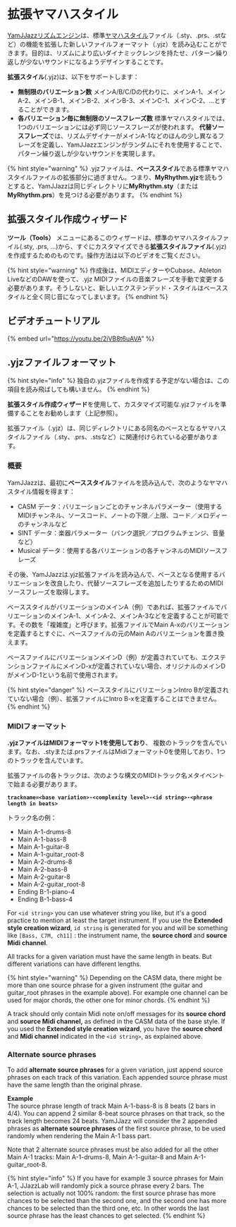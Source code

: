 # 拡張ヤマハスタイル

[YamJJazz](./)[リズムエンジン](./)は、標準[ヤマハスタイル](yamaha-styles.md)ファイル（.sty、.prs、.stなど）の機能を拡張した新しいファイルフォーマット（.yjz）を読み込むことができます。目的は、リズムにより広いダイナミックレンジを持たせ、パターン繰り返しが少ないサウンドになるようデザインすることです。

**拡張スタイル**\(.yjz\)は、以下をサポートします：

* **無制限のバリエーション数** メインA/B/C/Dの代わりに、メインA-1、メインA-2、メインB-1、メインB-2、メインB-3、メインC-1、メインC-2、...とすることができます。 
* **各バリエーション毎に無制限のソースフレーズ数** 標準ヤマハスタイルでは、1つのバリエーションには必ず同じソースフレーズが使われます。  **代替ソースフレーズ**では、リズムデザイナーがメインA-1などのほんの少し異なるフレーズを定義し、YamJJazzエンジンがランダムにそれを使用することで、パターン繰り返しが少ないサウンドを実現します。

{% hint style="warning" %}
.yjzファイルは、**ベーススタイル**である標準ヤマハスタイルファイルの拡張部分に過ぎません。つまり、**MyRhythm.yjz**を読もうとすると、YamJJazzは同じディレクトリに**MyRhythm.sty**（または**MyRhythm.prs**）を見つける必要があります。
{% endhint %}

## 拡張スタイル作成ウィザード

**ツール（Tools）** メニューにあるこのウィザードは、標準のヤマハスタイルファイル\(.sty, .prs, ...\)から、すぐにカスタマイズできる**拡張スタイルファイル**\(.yjz\) を作成するためのものです。操作方法は以下のビデオをご覧ください。

{% hint style="warning" %}
作成後は、MIDIエディターやCubase、Ableton LiveなどのDAWを使って、.yjz MIDIファイルの音楽フレーズを手動で変更する必要があります。そうしないと、新しいエクステンデッド・スタイルはベーススタイルと全く同じ音になってしまいます。
{% endhint %}

## ビデオチュートリアル

{% embed url="https://youtu.be/2iVB8t6uAVA" %}

## .yjzファイルフォーマット <a id="yjz-extension-file-format"></a>

{% hint style="info" %}
独自の.yjzファイルを作成する予定がない場合は、この項目を読み飛ばしても構いません。
{% endhint %}

**拡張スタイル作成ウィザード**を使用して、カスタマイズ可能な.yjzファイルを準備することをお勧めします（上記参照）。

拡張ファイル（.yjz）は、同じディレクトリにある同名のベースとなるヤマハスタイルファイル（.sty、.prs、.stsなど）に関連付けられている必要があります。

### 概要 <a id="overview"></a>

YamJJazzは、最初に**ベーススタイル**ファイルを読み込んで、次のようなヤマハスタイル情報を得ます：

* CASM データ：バリエーションごとのチャンネルパラメーター（使用するMIDIチャンネル、ソースコード、ノートの下限／上限、コード／メロディーのチャンネルなど
* SINT データ：楽器パラメーター（バンク選択／プログラムチェンジ、音量など）
* Musical データ：使用する各バリエーションの各チャンネルのMIDIソースフレーズ

その後、YamJJazzは.yjz拡張ファイルを読み込んで、ベースとなる使用するバリエーションを改良したり、代替ソースフレーズを追加したりするためのMIDIソースフレーズを取得します。

ベーススタイルがバリエーションのメインA（例）であれば、拡張ファイルでバリエーションのメインA-1、メインA-2、メインA-3などを定義することが可能です。その数を「複雑度」と呼びます。拡張ファイルでMain A-xのバリエーションを定義するとすぐに、ベースファイルの元のMain Aのバリエーションを置き換えます。

ベースファイルにバリエーションメインD（例）が定義されていても、エクステンションファイルにメインD-xが定義されていない場合、オリジナルのメインDがメインD-1という名前で使用されます。

{% hint style="danger" %}
ベーススタイルにバリエーションIntro Bが定義されていない場合（例）、拡張ファイルにIntro B-xを定義することはできません。
{% endhint %}

### MIDIフォーマット <a id="midi-format"></a>

**.yjzファイルはMIDIフォーマット1を使用しており**、 複数のトラックを含んでいます。なお、.styまたは.prsファイルはMidiフォーマット0を使用しており、1つのトラックを含んでいます。

拡張ファイルの各トラックは、次のような構文のMIDIトラック名メタイベントで始まる必要があります。

**`trackname=<base variation>-<complexity level>-<id string>-<phrase length in beats>`**

トラック名の例：

* Main A-1-drums-8
* Main A-1-bass-8
* Main A-1-guitar-8
* Main A-1-guitar\_root-8
* Main A-2-drums-8
* Main A-2-bass-8
* Main A-2-guitar-8
* Main A-2-guitar\_root-8
* Ending B-1-piano-4
* Ending B-1-bass-4

For `<id string>` you can use whatever string you like, but it's a good practice to mention at least the target instrument. If you use the **Extended style creation wizard**, `id string` is generated for you and will be something like `[Bass, C7M, ch11]` : the instrument name, the **source chord** and **source Midi channel**.

All tracks for a given variation must have the same length in beats. But different variations can have different lengths.

{% hint style="warning" %}
Depending on the CASM data, there might be more than one source phrase for a given instrument \(the guitar and guitar\_root phrases in the example above\). For example one channel can be used for major chords, the other one for minor chords.
{% endhint %}

A track should only contain Midi note on/off messages for its **source chord** and **source Midi channel,** as defined in the CASM data of the base style. If you used the **Extended style creation wizard**, you have the **source chord** and **Midi channel** indicated in the `<id string>`, as explained above.

### Alternate source phrases <a id="alternate-takes"></a>

To add **alternate source phrases** for a given variation, just append source phrases on each track of this variation. Each appended source phrase must have the same length than the original phrase.

**Example**  
The source phrase length of track Main A-1-bass-8 is 8 beats \(2 bars in 4/4\). You can append 2 similar 8-beat source phrases on that track, so the track length becomes 24 beats. YamJJazz will consider the 2 appended phrases as **alternate source phrases** of the first source phrase, to be used randomly when rendering the Main A-1 bass part. 

Note that 2 alternate source phrases must be also added for all the other Main A-1 tracks: Main A-1-drums-8, Main A-1-guitar-8 and Main A-1-guitar\_root-8.

{% hint style="info" %}
If you have for example 3 source phrases for Main A-1, JJazzLab will randomly pick a source phrase every 2 bars. The selection is actually not 100% random: the first source phrase has more chances to be selected than the second one, and the second one has more chances to be selected than the third one, etc. In other words the last source phrase has the least chances to get selected.
{% endhint %}

